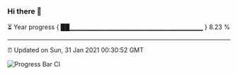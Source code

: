 ### Hi there 👋

⏳ Year progress { ██▁▁▁▁▁▁▁▁▁▁▁▁▁▁▁▁▁▁▁▁▁▁▁▁▁▁▁▁ } 8.23 %

---

⏰ Updated on Sun, 31 Jan 2021 00:30:52 GMT

![Progress Bar CI](https://github.com/liununu/liununu/workflows/Progress%20Bar%20CI/badge.svg)
